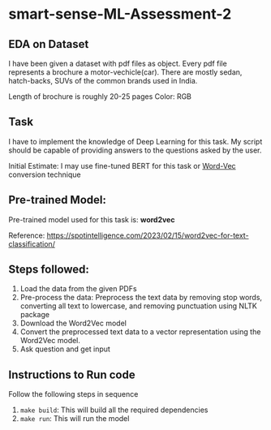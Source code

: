# smart-sense-ML-Assessment-2

## EDA on Dataset

I have been given a dataset with pdf files as object. Every pdf file represents a brochure a motor-vechicle(car). There are mostly sedan, hatch-backs, SUVs of the common brands used in India. 

Length of brochure is roughly 20-25 pages
Color: RGB

## Task

I have to implement the knowledge of Deep Learning for this task. My script should be capable of providing answers to the questions asked by the user. 

Initial Estimate: I may use fine-tuned BERT for this task or [Word-Vec]('https://spotintelligence.com/2023/02/15/word2vec-for-text-classification/) conversion technique

## Pre-trained Model:

Pre-trained model used for this task is: **word2vec**

Reference: https://spotintelligence.com/2023/02/15/word2vec-for-text-classification/

## Steps followed:

1. Load the data from the given PDFs
2. Pre-process the data: Preprocess the text data by removing stop words, converting all text to lowercase, and removing punctuation using NLTK package
3. Download the Word2Vec model
4. Convert the preprocessed text data to a vector representation using the Word2Vec model.
5. Ask question and get input

## Instructions to Run code

Follow the following steps in sequence
1. `make build`: This will build all the required dependencies
2. `make run`: This will run the model